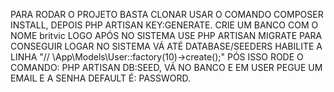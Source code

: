 PARA RODAR O PROJETO BASTA CLONAR USAR O COMANDO COMPOSER INSTALL, DEPOIS PHP ARTISAN KEY:GENERATE.
CRIE UM BANCO COM O NOME britvic LOGO APÓS NO SISTEMA USE PHP ARTISAN MIGRATE
PARA CONSEGUIR LOGAR NO SISTEMA VÁ ATÉ DATABASE/SEEDERS HABILITE A LINHA "// \App\Models\User::factory(10)->create();" PÓS ISSO RODE O COMANDO: PHP ARTISAN DB:SEED, VÁ NO BANCO E EM USER PEGUE UM EMAIL E A SENHA DEFAULT É: PASSWORD.
